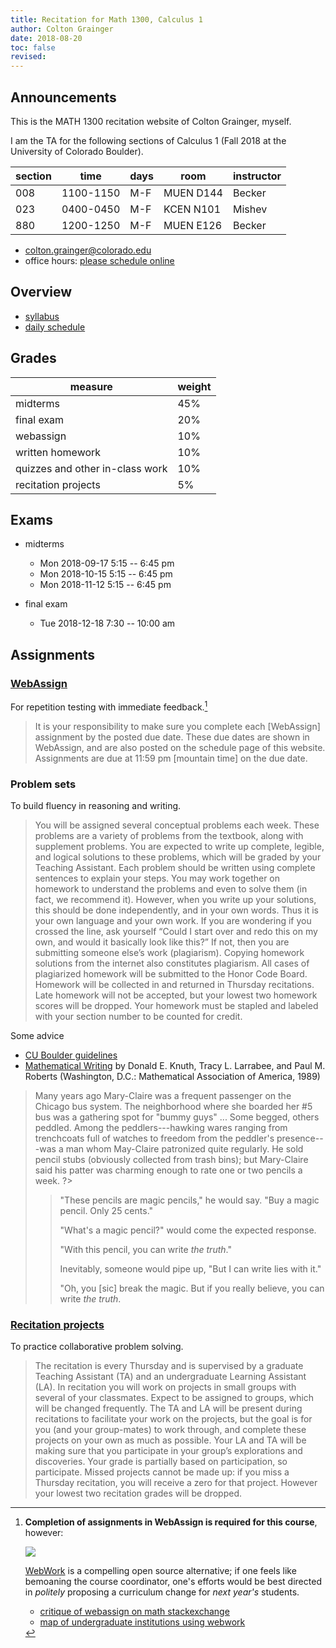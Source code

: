 ```yaml
---
title: Recitation for Math 1300, Calculus 1
author: Colton Grainger
date: 2018-08-20
toc: false
revised:
---
```


## Announcements

This is the MATH 1300 recitation website of Colton Grainger, myself. 

I am the TA for the following sections of Calculus 1 (Fall 2018 at the University of Colorado Boulder).

section   | time        | days   | room        | instructor   
-------   | ----        | ----   | ----        | --------     
008       | 1100-1150   | M-F    | MUEN D144   | Becker       
023       | 0400-0450   | M-F    | KCEN N101   | Mishev       
880       | 1200-1250   | M-F    | MUEN E126   | Becker       

- [colton.grainger@colorado.edu](mailto:colton.grainger@colorado.edu) 
- office hours: [please schedule online](https://meetme.so/coltongrainger)

## Overview

- [syllabus](https://math.colorado.edu/math1300/MATH1300SyllabusFall2018.pdf)
- [daily schedule](https://math.colorado.edu/math1300/1300schedule.html)

## Grades 

measure | weight
--- | ---
midterms  | 45%
final exam  | 20%
webassign  | 10%
written homework  | 10%
quizzes and other in-class work  | 10%
recitation projects  | 5%

## Exams

- midterms

    - Mon 2018-09-17 5:15 -- 6:45 pm
    - Mon 2018-10-15 5:15 -- 6:45 pm
    - Mon 2018-11-12 5:15 -- 6:45 pm

- final exam

    - Tue 2018-12-18 7:30 -- 10:00 am

## Assignments

### [WebAssign](https://www.webassign.net/colorado/login.html)

For repetition testing with immediate feedback.[^K]

> It is your responsibility to make sure you complete each [WebAssign] assignment by the posted due date. These due dates are shown in WebAssign, and are also posted on the schedule page of this website. Assignments are due at 11:59 pm [mountain time] on the due date.

### Problem sets

To build fluency in reasoning and writing.

> You will be assigned several conceptual problems each week. These problems are a variety of problems from the textbook, along with supplement problems. You are expected to write up complete, legible, and logical solutions to these problems, which will be graded by your Teaching Assistant. Each problem should be written using complete sentences to explain your steps. You may work together on homework to understand the problems and even to solve them (in fact, we recommend it). However, when you write up your solutions, this should be done independently, and in your own words. Thus it is your own language and your own work. If you are wondering if you crossed the line, ask yourself “Could I start over and redo this on my own, and would it basically look like this?” If not, then you are submitting someone else’s work (plagiarism). Copying homework solutions from the internet also constitutes plagiarism. All cases of plagiarized homework will be submitted to the Honor Code Board. Homework will be collected in and returned in Thursday recitations. Late homework will not be accepted, but your lowest two homework scores will be dropped. Your homework must be stapled and labeled with your section number to be counted for credit.

Some advice

- [CU Boulder guidelines](https://math.colorado.edu/math1300/Examples%20of%20how%20to%20write%20solutions.pdf)
- [Mathematical Writing](jmlr.csail.mit.edu/reviewing-papers/knuth_mathematical_writing.pdf) by Donald E. Knuth, Tracy L. Larrabee, and Paul M. Roberts (Washington, D.C.: Mathematical Association of America, 1989)

> Many years ago Mary-Claire was a frequent passenger on the Chicago bus system. The neighborhood where she boarded her #5 bus was a gathering spot for "bummy guys" ... Some begged, others peddled. Among the peddlers---hawking wares ranging from trenchcoats full of watches to freedom from the peddler's presence---was a man whom May-Claire patronized quite regularly. He sold pencil stubs (obviously collected from trash bins); but Mary-Claire said his patter was charming enough to rate one or two pencils a week.
?>
> > "These pencils are magic pencils," he would say. "Buy a magic pencil. Only 25 cents."
> > 
> > "What's a magic pencil?" would come the expected response.
> > 
> > "With this pencil, you can write *the truth*."
> > 
> > Inevitably, someone would pipe up, "But I can write lies with it."
> >
> > "Oh, you [sic] break the magic. But if you really believe, you can write *the truth*.


### [Recitation projects](https://math.colorado.edu/math1300/1300projects.html)

To practice collaborative problem solving.

> The recitation is every Thursday and is supervised by a graduate Teaching Assistant (TA) and an undergraduate Learning Assistant (LA). In recitation you will work on projects in small groups with several of your classmates. Expect to be assigned to groups, which will be changed frequently. The TA and LA will be present during recitations to facilitate your work on the projects, but the goal is for you (and your group-mates) to work through, and complete these projects on your own as much as possible. Your LA and TA will be making sure that you participate in your group’s explorations and discoveries. Your grade is partially based on participation, so participate. Missed projects cannot be made up: if you miss a Thursday recitation, you will receive a zero for that project. However your lowest two recitation grades will be dropped.

[^K]: **Completion of assignments in WebAssign is required for this course**, however:

    [![](https://upload.wikimedia.org/wikipedia/commons/f/f9/Open-textbooks.png)](https://en.wikipedia.org/wiki/Open_textbook)

    [WebWork](http://webwork.maa.org/index.html) is a compelling open source alternative; if one feels like bemoaning the course coordinator, one's efforts would be best directed in *politely* proposing a curriculum change for *next year's* students.

    - [critique of webassign on math stackexchange](https://math.stackexchange.com/questions/479883/online-homework-testing-systems)
    - [map of undergraduate institutions using webwork](http://webwork.maa.org/wiki/WeBWorK_Sites)
